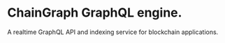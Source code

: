 # ChainGraph GraphQL engine.

A realtime GraphQL API and indexing service for blockchain applications.


